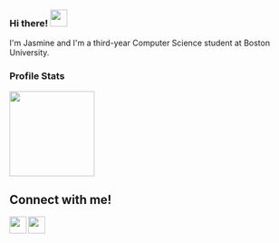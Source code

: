 ### Hi there! <img src="https://user-images.githubusercontent.com/28206070/147329764-e79204c7-8f22-4a6f-a689-5fd5cc2302ed.gif" width="30px">

I'm Jasmine and I'm a third-year Computer Science student at Boston University.
<!--

Here are some ideas to get you started:

- 🔭 I’m currently working on ...
- 🌱 I’m currently learning ...
- 👯 I’m looking to collaborate on ...
- 🤔 I’m looking for help with ...
- 💬 Ask me about ...
- 📫 How to reach me: ...
- 😄 Pronouns: ...
- ⚡ Fun fact: ...
-->

### Profile Stats
<img src="https://github-readme-stats.vercel.app/api?username=hanyjasmine&show_icons=true&show_icons=true&theme=rose_pine" height="150"></img>

## Connect with me!
[<img align="left" width="30px" src="https://www.iconsdb.com/icons/preview/color/C3FAE8/message-xxl.png" />][email]
[<img align="left" width="30px" src="https://www.iconsdb.com/icons/preview/color/C3FAE8/linkedin-3-xxl.png" />][linkedin]
<br>

[linkedin]: https://www.linkedin.com/in/hanyjasmine/
[email]: mailto:hjasmine@bu.edu
